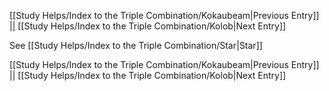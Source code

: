 [[Study Helps/Index to the Triple Combination/Kokaubeam|Previous Entry]]  ||  [[Study Helps/Index to the Triple Combination/Kolob|Next Entry]]

 See [[Study Helps/Index to the Triple Combination/Star|Star]]

[[Study Helps/Index to the Triple Combination/Kokaubeam|Previous Entry]]  ||  [[Study Helps/Index to the Triple Combination/Kolob|Next Entry]]